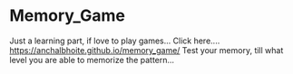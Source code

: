# Memory_Game

Just a learning part, if love to play games...
Click here.... https://anchalbhoite.github.io/memory_game/
Test your memory, till what level you are able to memorize the pattern...
